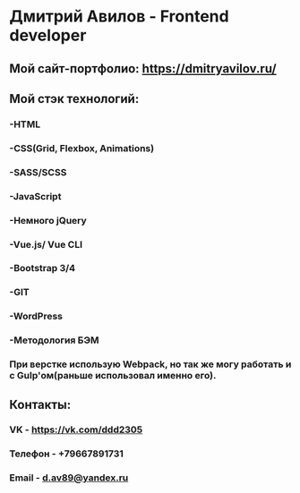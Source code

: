 # Дмитрий Авилов - Frontend developer

## Мой сайт-портфолио: https://dmitryavilov.ru/

## Мой стэк технологий:

### -HTML
### -CSS(Grid, Flexbox, Animations)
### -SASS/SCSS
### -JavaScript
### -Немного jQuery
### -Vue.js/ Vue CLI
### -Bootstrap 3/4
### -GIT
### -WordPress
### -Методология БЭМ

### При верстке использую Webpack, но так же могу работать и с Gulp'ом(раньше использовал именно его).
## Контакты:

### VK - https://vk.com/ddd2305

### Телефон - +79667891731

### Email - d.av89@yandex.ru
